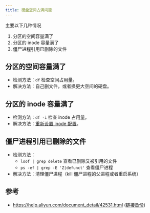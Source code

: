 ```yaml
---
title: 硬盘空间占满问题
---
```



主要以下几种情况

1. 分区的空间容量满了
2. 分区的 inode 容量满了
3. 僵尸进程引用已删除的文件

## 分区的空间容量满了

- 检测方法：`df` 检查空间占用量。
- 解决方法：自己删文件，或者换更大空间的硬盘。

## 分区的 inode 容量满了

- 检测方法：`df -i` 检查 inode 占用量。
- 解决方法：[重新设置 inode 配置](./ext-fs.md#调整-inode)。

## 僵尸进程引用已删除的文件

- 检测方法：
  - `lsof | grep delete` 查看已删除又被引用的文件
  - `ps -ef | grep -E 'Z|defunct'` 查看僵尸进程
- 解决方法：清理僵尸进程（kill 僵尸进程的父进程或者重启系统）

## 参考

- https://help.aliyun.com/document_detail/42531.html ([链接备份](https://web.archive.org/web/20220529003952/https://help.aliyun.com/document_detail/42531.html))
